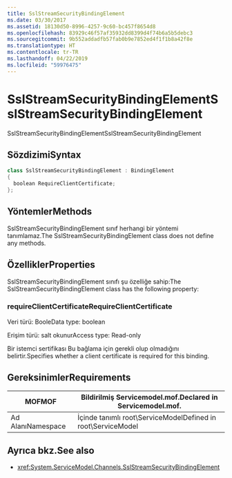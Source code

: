 ```yaml
---
title: SslStreamSecurityBindingElement
ms.date: 03/30/2017
ms.assetid: 18130d50-8996-4257-9c60-bc457f8654d8
ms.openlocfilehash: 83929c46f57af35932dd8399d4f74b6a5b5debc3
ms.sourcegitcommit: 9b552addadfb57fab0b9e7852ed4f1f1b8a42f8e
ms.translationtype: HT
ms.contentlocale: tr-TR
ms.lasthandoff: 04/22/2019
ms.locfileid: "59976475"
---
```

# <a name="sslstreamsecuritybindingelement"></a><span data-ttu-id="7249d-102">SslStreamSecurityBindingElement</span><span class="sxs-lookup"><span data-stu-id="7249d-102">SslStreamSecurityBindingElement</span></span>
<span data-ttu-id="7249d-103">SslStreamSecurityBindingElement</span><span class="sxs-lookup"><span data-stu-id="7249d-103">SslStreamSecurityBindingElement</span></span>  
  
## <a name="syntax"></a><span data-ttu-id="7249d-104">Sözdizimi</span><span class="sxs-lookup"><span data-stu-id="7249d-104">Syntax</span></span>  
  
```csharp
class SslStreamSecurityBindingElement : BindingElement  
{  
  boolean RequireClientCertificate;  
};  
```  
  
## <a name="methods"></a><span data-ttu-id="7249d-105">Yöntemler</span><span class="sxs-lookup"><span data-stu-id="7249d-105">Methods</span></span>  
 <span data-ttu-id="7249d-106">SslStreamSecurityBindingElement sınıf herhangi bir yöntemi tanımlamaz.</span><span class="sxs-lookup"><span data-stu-id="7249d-106">The SslStreamSecurityBindingElement class does not define any methods.</span></span>  
  
## <a name="properties"></a><span data-ttu-id="7249d-107">Özellikler</span><span class="sxs-lookup"><span data-stu-id="7249d-107">Properties</span></span>  
 <span data-ttu-id="7249d-108">SslStreamSecurityBindingElement sınıfı şu özelliğe sahip:</span><span class="sxs-lookup"><span data-stu-id="7249d-108">The SslStreamSecurityBindingElement class has the following property:</span></span>  
  
### <a name="requireclientcertificate"></a><span data-ttu-id="7249d-109">requireClientCertificate</span><span class="sxs-lookup"><span data-stu-id="7249d-109">RequireClientCertificate</span></span>  
 <span data-ttu-id="7249d-110">Veri türü: Boole</span><span class="sxs-lookup"><span data-stu-id="7249d-110">Data type: boolean</span></span>  
  
 <span data-ttu-id="7249d-111">Erişim türü: salt okunur</span><span class="sxs-lookup"><span data-stu-id="7249d-111">Access type: Read-only</span></span>  
  
 <span data-ttu-id="7249d-112">Bir istemci sertifikası Bu bağlama için gerekli olup olmadığını belirtir.</span><span class="sxs-lookup"><span data-stu-id="7249d-112">Specifies whether a client certificate is required for this binding.</span></span>  
  
## <a name="requirements"></a><span data-ttu-id="7249d-113">Gereksinimler</span><span class="sxs-lookup"><span data-stu-id="7249d-113">Requirements</span></span>  
  
|<span data-ttu-id="7249d-114">MOF</span><span class="sxs-lookup"><span data-stu-id="7249d-114">MOF</span></span>|<span data-ttu-id="7249d-115">Bildirilmiş Servicemodel.mof.</span><span class="sxs-lookup"><span data-stu-id="7249d-115">Declared in Servicemodel.mof.</span></span>|  
|---------|-----------------------------------|  
|<span data-ttu-id="7249d-116">Ad Alanı</span><span class="sxs-lookup"><span data-stu-id="7249d-116">Namespace</span></span>|<span data-ttu-id="7249d-117">İçinde tanımlı root\ServiceModel</span><span class="sxs-lookup"><span data-stu-id="7249d-117">Defined in root\ServiceModel</span></span>|  
  
## <a name="see-also"></a><span data-ttu-id="7249d-118">Ayrıca bkz.</span><span class="sxs-lookup"><span data-stu-id="7249d-118">See also</span></span>

- <xref:System.ServiceModel.Channels.SslStreamSecurityBindingElement>
